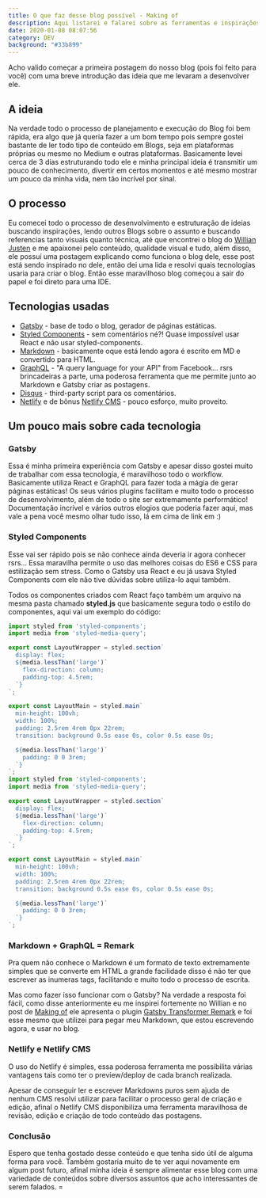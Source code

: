 ```yaml
---
title: O que faz desse blog possível - Making of
description: Aqui listarei e falarei sobre as ferramentas e inspirações utilizadas para o desenvolvimento desse blog
date: 2020-01-08 08:07:56
category: DEV
background: "#33b899"
---
```

Acho valido começar a primeira postagem do nosso blog (pois foi feito para você) com uma breve introdução das ideia que me levaram a desenvolver ele.

## A ideia

Na verdade todo o processo de planejamento e execução do Blog foi bem rápida, era algo que já queria fazer a um bom tempo pois sempre gostei bastante de ler todo tipo de conteúdo em Blogs, seja em plataformas próprias ou mesmo no Medium e outras plataformas. Basicamente levei cerca de 3 dias estruturando todo ele e minha principal ideia é transmitir um pouco de conhecimento, divertir em certos momentos e até mesmo mostrar um pouco da minha vida, nem tão incrível por sinal.

## O processo

Eu comecei todo o processo de desenvolvimento e estruturação de ideias buscando inspirações, lendo outros Blogs sobre o assunto e buscando referencias tanto visuais quanto técnica, até que encontrei o blog do [Willian Justen](https://willianjusten.com.br/) e me apaixonei pelo conteúdo, qualidade visual e tudo, além disso, ele possuí uma postagem explicando como funciona o blog dele, esse post está sendo inspirado no dele, então dei uma lida e resolvi quais tecnologias usaria para criar o blog. Então esse maravilhoso blog começou a sair do papel e foi direto para uma IDE.

## Tecnologias usadas

* [Gatsby](https://www.gatsbyjs.org/) - base de todo o blog, gerador de páginas estáticas.
* [Styled Components](https://www.styled-components.com/) - sem comentários né?! Quase impossível usar React e não usar styled-components.
* [Markdown](https://daringfireball.net/projects/markdown/) - basicamente oque está lendo agora é escrito em MD e convertido para HTML.
* [GraphQL](https://graphql.org/) - "A query language for your API" from Facebook... rsrs brincadeiras a parte, uma poderosa ferramenta que me permite junto ao Markdown e Gatsby criar as postagens.
* [Disqus](https://disqus.com/) - third-party script para os comentários.
* [Netlify](https://www.netlify.com/) e de bônus [Netlify CMS](https://www.netlifycms.org/) - pouco esforço, muito proveito.

## Um pouco mais sobre cada tecnologia

### Gatsby

Essa é minha primeira experiência com Gatsby e apesar disso gostei muito de trabalhar com essa tecnologia, é maravilhoso todo o workflow. Basicamente utiliza React e GraphQL para fazer toda a mágia de gerar páginas estáticas! Os seus vários plugins facilitam e muito todo o processo de desenvolvimento, além de todo o site ser extremamente performático! Documentação incrível e vários outros elogios que poderia fazer aqui, mas vale a pena você mesmo olhar tudo isso, lá em cima de link em :)

### Styled Components

Esse vai ser rápido pois se não conhece ainda deveria ir agora conhecer rsrs... Essa maravilha permite o uso das melhores coisas do ES6 e CSS para estilização sem stress. Como o Gatsby usa React e eu já usava Styled Components com ele não tive dúvidas sobre utiliza-lo aqui também.

Todos os componentes criados com React faço também um arquivo na mesma pasta chamado **styled.js** que basicamente segura todo o estilo do componentes, aqui vai um exemplo do código:

```js
import styled from 'styled-components';
import media from 'styled-media-query';

export const LayoutWrapper = styled.section`
  display: flex;
  ${media.lessThan('large')`
    flex-direction: column;
    padding-top: 4.5rem;
  `}
`;

export const LayoutMain = styled.main`
  min-height: 100vh;
  width: 100%;
  padding: 2.5rem 4rem 0px 22rem;
  transition: background 0.5s ease 0s, color 0.5s ease 0s;

  ${media.lessThan('large')`
    padding: 0 0 3rem;
  `}
`;
import styled from 'styled-components';
import media from 'styled-media-query';

export const LayoutWrapper = styled.section`
  display: flex;
  ${media.lessThan('large')`
    flex-direction: column;
    padding-top: 4.5rem;
  `}
`;

export const LayoutMain = styled.main`
  min-height: 100vh;
  width: 100%;
  padding: 2.5rem 4rem 0px 22rem;
  transition: background 0.5s ease 0s, color 0.5s ease 0s;

  ${media.lessThan('large')`
    padding: 0 0 3rem;
  `}
`;
```

### Markdown + GraphQL = Remark

Pra quem não conhece o Markdown é um formato de texto extremamente simples que se converte em HTML a grande facilidade disso é não ter que escrever as inumeras tags, facilitando e muito todo o processo de escrita.

Mas como fazer isso funcionar com o Gatsby? Na verdade a resposta foi fácil, como disse anteriormente eu me inspirei fortemente no Willian e no post de [Making of](https://willianjusten.com.br/making-of-blog-novo/) ele apresenta o plugin [Gatsby Transformer Remark](https://www.gatsbyjs.org/packages/gatsby-transformer-remark/https://www.gatsbyjs.org/packages/gatsby-transformer-remark/) e foi esse mesmo que utilizei para pegar meu Markdown, que estou escrevendo agora, e usar no blog.

### Netlify e Netlify CMS

O uso do Netlify é simples, essa poderosa ferramenta me possibilita várias vantagens tais como ter o preview/deploy de cada branch realizada.

Apesar de conseguir ler e escrever Markdowns puros sem ajuda de nenhum CMS resolvi utilizar para facilitar o processo geral de criação e edição, afinal o Netlify CMS disponibiliza uma ferramenta maravilhosa de revisão, edição e criação de todo conteúdo das postagens.

### Conclusão

Espero que tenha gostado desse conteúdo e que tenha sido útil de alguma forma para você. Também gostaria muito de te ver aqui novamente em algum post futuro, afinal minha ideia é sempre alimentar esse blog com uma variedade de conteúdos sobre diversos assuntos que acho interessantes de serem falados. =
